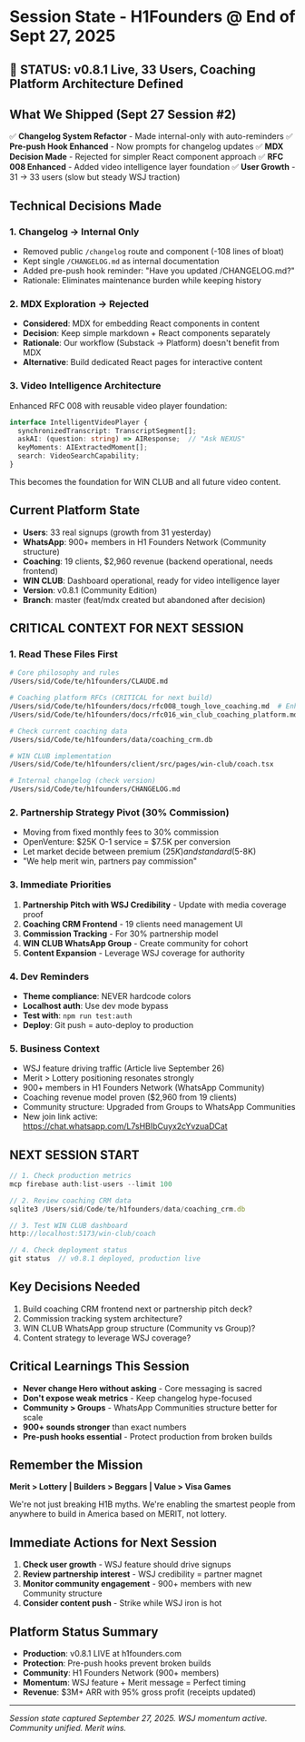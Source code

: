 # Session State - H1Founders @ End of Sept 27, 2025

## 🎯 STATUS: v0.8.1 Live, 33 Users, Coaching Platform Architecture Defined

## What We Shipped (Sept 27 Session #2)
✅ **Changelog System Refactor** - Made internal-only with auto-reminders
✅ **Pre-push Hook Enhanced** - Now prompts for changelog updates
✅ **MDX Decision Made** - Rejected for simpler React component approach
✅ **RFC 008 Enhanced** - Added video intelligence layer foundation
✅ **User Growth** - 31 → 33 users (slow but steady WSJ traction)

## Technical Decisions Made

### 1. Changelog → Internal Only
- Removed public `/changelog` route and component (-108 lines of bloat)
- Kept single `/CHANGELOG.md` as internal documentation
- Added pre-push hook reminder: "Have you updated /CHANGELOG.md?"
- Rationale: Eliminates maintenance burden while keeping history

### 2. MDX Exploration → Rejected
- **Considered**: MDX for embedding React components in content
- **Decision**: Keep simple markdown + React components separately
- **Rationale**: Our workflow (Substack → Platform) doesn't benefit from MDX
- **Alternative**: Build dedicated React pages for interactive content

### 3. Video Intelligence Architecture
Enhanced RFC 008 with reusable video player foundation:
```typescript
interface IntelligentVideoPlayer {
  synchronizedTranscript: TranscriptSegment[];
  askAI: (question: string) => AIResponse;  // "Ask NEXUS"
  keyMoments: AIExtractedMoment[];
  search: VideoSearchCapability;
}
```
This becomes the foundation for WIN CLUB and all future video content.

## Current Platform State
- **Users**: 33 real signups (growth from 31 yesterday)
- **WhatsApp**: 900+ members in H1 Founders Network (Community structure)
- **Coaching**: 19 clients, $2,960 revenue (backend operational, needs frontend)
- **WIN CLUB**: Dashboard operational, ready for video intelligence layer
- **Version**: v0.8.1 (Community Edition)
- **Branch**: master (feat/mdx created but abandoned after decision)

## CRITICAL CONTEXT FOR NEXT SESSION

### 1. Read These Files First
```bash
# Core philosophy and rules
/Users/sid/Code/te/h1founders/CLAUDE.md

# Coaching platform RFCs (CRITICAL for next build)
/Users/sid/Code/te/h1founders/docs/rfc008_tough_love_coaching.md  # Enhanced with video intelligence
/Users/sid/Code/te/h1founders/docs/rfc016_win_club_coaching_platform.md

# Check current coaching data
/Users/sid/Code/te/h1founders/data/coaching_crm.db

# WIN CLUB implementation
/Users/sid/Code/te/h1founders/client/src/pages/win-club/coach.tsx

# Internal changelog (check version)
/Users/sid/Code/te/h1founders/CHANGELOG.md
```

### 2. Partnership Strategy Pivot (30% Commission)
- Moving from fixed monthly fees to 30% commission
- OpenVenture: $25K O-1 service = $7.5K per conversion
- Let market decide between premium ($25K) and standard ($5-8K)
- "We help merit win, partners pay commission"

### 3. Immediate Priorities
1. **Partnership Pitch with WSJ Credibility** - Update with media coverage proof
2. **Coaching CRM Frontend** - 19 clients need management UI
3. **Commission Tracking** - For 30% partnership model
4. **WIN CLUB WhatsApp Group** - Create community for cohort
5. **Content Expansion** - Leverage WSJ coverage for authority

### 4. Dev Reminders
- **Theme compliance**: NEVER hardcode colors
- **Localhost auth**: Use dev mode bypass
- **Test with**: `npm run test:auth`
- **Deploy**: Git push = auto-deploy to production

### 5. Business Context
- WSJ feature driving traffic (Article live September 26)
- Merit > Lottery positioning resonates strongly
- 900+ members in H1 Founders Network (WhatsApp Community)
- Coaching revenue model proven ($2,960 from 19 clients)
- Community structure: Upgraded from Groups to WhatsApp Communities
- New join link active: https://chat.whatsapp.com/L7sHBIbCuyx2cYvzuaDCat

## NEXT SESSION START
```javascript
// 1. Check production metrics
mcp firebase auth:list-users --limit 100

// 2. Review coaching CRM data
sqlite3 /Users/sid/Code/te/h1founders/data/coaching_crm.db

// 3. Test WIN CLUB dashboard
http://localhost:5173/win-club/coach

// 4. Check deployment status
git status  // v0.8.1 deployed, production live
```

## Key Decisions Needed
1. Build coaching CRM frontend next or partnership pitch deck?
2. Commission tracking system architecture?
3. WIN CLUB WhatsApp group structure (Community vs Group)?
4. Content strategy to leverage WSJ coverage?

## Critical Learnings This Session
- **Never change Hero without asking** - Core messaging is sacred
- **Don't expose weak metrics** - Keep changelog hype-focused
- **Community > Groups** - WhatsApp Communities structure better for scale
- **900+ sounds stronger** than exact numbers
- **Pre-push hooks essential** - Protect production from broken builds

## Remember the Mission
**Merit > Lottery | Builders > Beggars | Value > Visa Games**

We're not just breaking H1B myths. We're enabling the smartest people from anywhere to build in America based on MERIT, not lottery.

## Immediate Actions for Next Session
1. **Check user growth** - WSJ feature should drive signups
2. **Review partnership interest** - WSJ credibility = partner magnet
3. **Monitor community engagement** - 900+ members with new Community structure
4. **Consider content push** - Strike while WSJ iron is hot

## Platform Status Summary
- **Production**: v0.8.1 LIVE at h1founders.com
- **Protection**: Pre-push hooks prevent broken builds
- **Community**: H1 Founders Network (900+ members)
- **Momentum**: WSJ feature + Merit message = Perfect timing
- **Revenue**: $3M+ ARR with 95% gross profit (receipts updated)

---
*Session state captured September 27, 2025. WSJ momentum active. Community unified. Merit wins.*